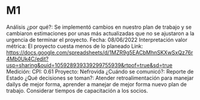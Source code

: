 # M1

Análisis ¿por qué?: Se implementó cambios en nuestro plan de trabajo y se cambiaron estimaciones por unas más actualizadas que no se ajustaron a la urgencia de terminar el proyecto.
Fecha: 08/06/2022
Interpretación valor métrica: El proyecto cuesta menos de lo planeado
Link: https://docs.google.com/spreadsheets/d/1MZR9g5EACbMhnSKXwSxQz76r4Mb0Uk4C/edit?usp=sharing&ouid=105928939339299755939&rtpof=true&sd=true
Medición: CPI: 0.61
Proyecto: Nefrovida
¿Cuándo se comunicó?: Reporte de Estado
¿Qué decisiones se toman?: Atender retroalimentación para manejar dailys de mejor forma, aprender a manejar de mejor forma nuevo plan de trabajo. Considerar tiempos de capacitación a los socios.